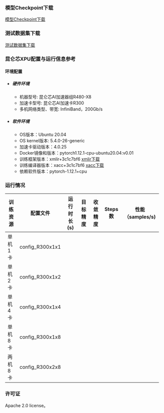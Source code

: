 ### 模型Checkpoint下载
[模型Checkpoint下载](../../benchmarks/retinanet/README.md#Resnet50预训练权重)
### 测试数据集下载
[测试数据集下载](../../benchmarks/retinanet/README.md#数据集)

### 昆仑芯XPU配置与运行信息参考
#### 环境配置
- ##### 硬件环境
  - 机器型号: 昆仑芯AI加速器组R480-X8
  - 加速卡型号: 昆仑芯AI加速卡R300
  - 多机网络类型、带宽: InfiniBand，200Gb/s

- ##### 软件环境
  - OS版本：Ubuntu 20.04
  - OS kernel版本: 5.4.0-26-generic
  - 加速卡驱动版本：4.0.25
  - Docker镜像和版本：pytorch1.12.1-cpu-ubuntu20.04:v0.01
  - 训练框架版本：xmlir+3c1c7bf6 [xmlir下载](https://bd.bcebos.com/klx-pytorch-ipipe-bd/flagperf/archives/3c1c7bf6/xmlir-0.0.1-cp38-cp38-linux_x86_64.whl)
  - 训练编译器版本：xacc+3c1c7bf6 [xacc下载](https://bd.bcebos.com/klx-pytorch-ipipe-bd/flagperf/archives/3c1c7bf6/xacc-0.1.0-cp38-cp38-linux_x86_64.whl)
  - 依赖软件版本：pytorch-1.12.1+cpu


### 运行情况
| 训练资源 | 配置文件        | 运行时长(s) | 目标精度 | 收敛精度 | Steps数 | 性能（samples/s) |
| -------- | --------------- | ----------- | -------- | -------- | ------- | ---------------- |
| 单机1卡  | config_R300x1x1 |      |       |    |     |             |
| 单机2卡  | config_R300x1x2 |      |       |    |     |             |
| 单机4卡  | config_R300x1x4 |      |       |    |     |             |
| 单机8卡  | config_R300x1x8 |      |       |    |     |             |
| 两机8卡  | config_R300x2x8 |      |       |    |     |             |

### 许可证

Apache 2.0 license。
